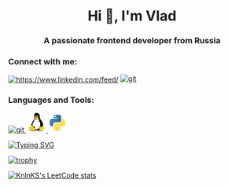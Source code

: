 
<h1 align="center">Hi 👋, I'm Vlad</h1>
<h3 align="center">A passionate frontend developer from Russia</h3>

<h3 align="left">Connect with me:</h3>
<p align="left">
<a href="https://linkedin.com/in/https://www.linkedin.com/feed/" target="blank"><img align="center" src="https://raw.githubusercontent.com/rahuldkjain/github-profile-readme-generator/master/src/images/icons/Social/linked-in-alt.svg" alt="https://www.linkedin.com/feed/" height="30" width="40" /></a>
<a href="https://git-scm.com/" target="_blank" rel="noreferrer"> <img src="https://www.vectorlogo.zone/logos/git-scm/git-scm-icon.svg" alt="git" width="40" height="40"/> </a>
</p>

<h3 align="left">Languages and Tools:</h3>
<p align="left">  <a href="https://git-scm.com/" target="_blank" rel="noreferrer"> <img src="https://www.vectorlogo.zone/logos/git-scm/git-scm-icon.svg" alt="git" width="40" height="40"/> </a> <a href="https://www.linux.org/" target="_blank" rel="noreferrer"> <img src="https://raw.githubusercontent.com/devicons/devicon/master/icons/linux/linux-original.svg" alt="linux" width="40" height="40"/> </a> <a href="https://www.python.org" target="_blank" rel="noreferrer"> <img src="https://raw.githubusercontent.com/devicons/devicon/master/icons/python/python-original.svg" alt="python" width="40" height="40"/> </a> </p>


<a href="https://git.io/typing-svg"><img src="https://readme-typing-svg.demolab.com?font=Fira+Code&size=23&pause=1000&color=FF3A3A&background=40FF1B00&multiline=true&width=458&height=64&lines=%D0%9F%D1%80%D0%BE%D1%84%D0%B8%D0%BB%D1%8C+%D0%B8%D1%81%D1%82%D0%B8%D0%BD%D0%BD%D0%BE%D0%B3%D0%BE+%D0%B3%D0%B8%D0%BA%D0%B0" alt="Typing SVG" /></a>

[![trophy](https://github-profile-trophy.vercel.app/?username=leinther&theme=onedark)](https://github.com/leinther/Vladislav)


[![KnlnKS's LeetCode stats](https://leetcode-stats-six.vercel.app/api?username=elementslord&theme=dark)](https://github.com/leinther/Vladisla)
